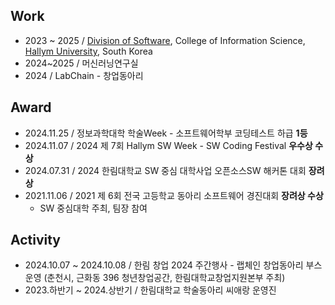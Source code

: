 ## Work
- 2023 ~ 2025 / [Division of Software](https://sw.hallym.ac.kr), College of Information Science, [Hallym University](https://www.hallym.ac.kr), South Korea
- 2024~2025 / 머신러닝연구실
- 2024 / LabChain - 창업동아리

## Award
- 2024.11.25 / 정보과학대학 학술Week - 소프트웨어학부 코딩테스트 하급 **1등**
- 2024.11.07 / 2024 제 7회 Hallym SW Week - SW Coding Festival **우수상 수상**
- 2024.07.31 /  2024 한림대학교 SW 중심 대학사업 오픈소스SW 해커톤 대회 **장려상**
- 2021.11.06 / 2021 제 6회 전국 고등학교 동아리 소프트웨어 경진대회 **장려상 수상**
    - SW 중심대학 주최, 팀장 참여

## Activity
- 2024.10.07 ~ 2024.10.08 / 한림 창업 2024 주간행사 - 랩체인 창업동아리 부스 운영
  (춘천시, 근화동 396 청년창업공간, 한림대학교창업지원본부 주최)  
- 2023.하반기 ~ 2024.상반기 / 한림대학교 학술동아리 씨애랑 운영진
